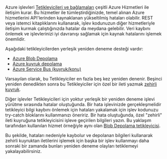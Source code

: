 Azure işlevleri [Tetikleyicileri ve bağlamaları](..\articles\azure-functions\functions-triggers-bindings.md) çeşitli Azure Hizmetleri ile iletişim kurar. Bu hizmetler ile tümleştirdiğinizde, temel alınan Azure hizmetlerini API'lerinden kaynaklanan yükseltilmiş hataları olabilir. REST veya istemci kitaplıklarını kullanarak, işlev kodunuzun diğer hizmetleriyle iletişim kurmak çalıştığınızda hatalar da meydana gelebilir. Veri kaybını önlemek ve işlevlerinizi iyi davranışı sağlamak için kaynak hatalarını işlemek önemlidir.

Aşağıdaki tetikleyicilerden yerleşik yeniden deneme desteği vardır:

* [Azure Blob Depolama](../articles/azure-functions/functions-bindings-storage-blob.md)
* [Azure kuyruk depolama](../articles/azure-functions/functions-bindings-storage-queue.md)
* [Azure Service Bus (kuyruk/konu)](../articles/azure-functions/functions-bindings-service-bus.md)

Varsayılan olarak, bu Tetikleyiciler en fazla beş kez yeniden denenir. Beşinci yeniden denedikten sonra bu Tetikleyiciler için özel bir ileti yazmak [zehirli kuyruk](..\articles\azure-functions\functions-bindings-storage-queue.md#trigger---poison-messages). 

Diğer işlevler Tetikleyicileri için yoktur yerleşik bir yeniden deneme işlevi yürütme sırasında hatalar oluştuğunda. Bir hata işlevinizde gerçekleşmelidir tetikleyici bilgi kaybını önlemek için hataları yakalamak için işlev kodunuzu try-catch bloklarını kullanmanızı öneririz. Bir hata oluştuğunda, özel "zehirli" ileti kuyruğuna tetikleyicisini işleve geçirilen bilgileri yazın. Bu yaklaşım tarafından kullanılan hizmet örneğiyle aynı olan [Blob Depolama tetikleyicisi](..\articles\azure-functions\functions-bindings-storage-blob.md#trigger---poison-blobs). 

Bu şekilde, hataları nedeniyle kaybolur ve depolanan bilgileri kullanarak zehirli kuyruktan iletilerini işlemek için başka bir işlev kullanmayı daha sonraki bir zamanda bunları yeniden deneme olayları tetiklemeyi yakalayabilirsiniz.  

